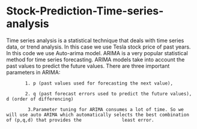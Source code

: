 # Stock-Prediction-Time-series-analysis
Time series analysis is a statistical technique that deals with time series data, or trend analysis.
In this case we use Tesla stock price of past years.
In this code we use Auto-arima model.
ARIMA is a very popular statistical method for time series forecasting. ARIMA models take into account the past values to predict the future values. There are three important parameters in ARIMA:

           1. p (past values used for forecasting the next value), 
            
           2. q (past forecast errors used to predict the future values), d (order of differencing)

            3.Parameter tuning for ARIMA consumes a lot of time. So we will use auto ARIMA which automatically selects the best combination of (p,q,d) that provides the               least error.
